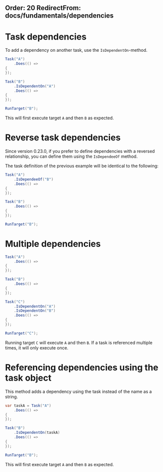 Order: 20
RedirectFrom: docs/fundamentals/dependencies
---
# Task dependencies

To add a dependency on another task, use the `IsDependentOn`-method.

```csharp
Task("A")
    .Does(() =>
{
});

Task("B")
    .IsDependentOn("A")
    .Does(() =>
{
});

RunTarget("B");
```

This will first execute target `A` and then `B` as expected.


# Reverse task dependencies

Since version 0.23.0, if you prefer to define dependencies with a reversed relationship, you can define them using the `IsDependeeOf` method.

The task definition of the previous example will be identical to the following:

```csharp
Task("A")
    .IsDependeeOf("B")
    .Does(() =>
{
});

Task("B")
    .Does(() =>
{
});

RunTarget("B");
```

# Multiple dependencies

```csharp
Task("A")
    .Does(() =>
{
});

Task("B")
    .Does(() =>
{
});

Task("C")
    .IsDependentOn("A")
    .IsDependentOn("B")
    .Does(() =>
{
});

RunTarget("C");
```

Running target `C` will execute `A` and then `B`. If a task is referenced multiple times, it will only execute once.

# Referencing dependencies using the task object

This method adds a dependency using the task instead of the name as a string.

```csharp
var taskA = Task("A")
    .Does(() =>
{
});

Task("B")
    .IsDependentOn(taskA)
    .Does(() =>
{
});

RunTarget("B");
```

This will first execute target `A` and then `B` as expected.
